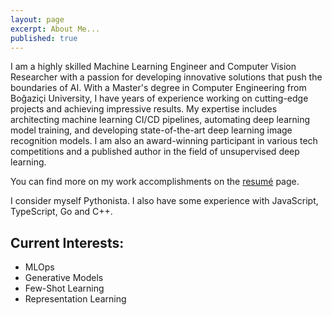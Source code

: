```yaml
---
layout: page
excerpt: About Me...
published: true
---
```

I am a highly skilled Machine Learning Engineer and Computer Vision Researcher with a passion for developing innovative solutions that push the boundaries of AI. With a Master's degree in Computer Engineering from Boğaziçi University, I have years of experience working on cutting-edge projects and achieving impressive results. My expertise includes architecting machine learning CI/CD pipelines, automating deep learning model training, and developing state-of-the-art deep learning image recognition models. I am also an award-winning participant in various tech competitions and a published author in the field of unsupervised deep learning.

You can find more on my work accomplishments on the [resumé](https://tunahansalih.github.io/resume/) page.

I consider myself Pythonista. I also have some experience with JavaScript, TypeScript, Go and C++.


## Current Interests:
- MLOps
- Generative Models
- Few-Shot Learning
- Representation Learning